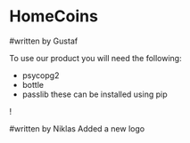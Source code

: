 # HomeCoins

#written by Gustaf

To use our product you will need the following:
- psycopg2
- bottle
- passlib 
these can be installed using pip


!

#written by Niklas
Added a new logo